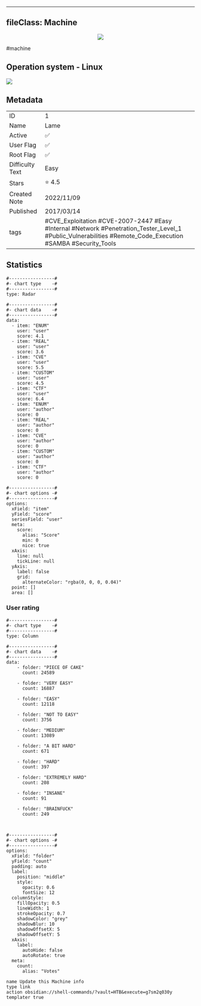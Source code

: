 
---
fileClass: Machine
---

<p align="center"> <img src= "https://www.hackthebox.com//storage/avatars/fb2d9f98400e3c802a0d7145e125c4ff.png"> </p>

#machine

## Operation system - Linux
<img style = "max-width:70px" src = "app://local//home/axel/Escritorio/HTNotes/HTB//.res/Linux.png">

## Metadata

|                       |   |
| ----------------      | - |
| ID                    |1 |
| Name                  |Lame |
| Active                |✅  |
| User Flag             |✅ |
| Root Flag             |✅|
| Difficulty Text       |Easy  |
| Stars                 |⭐️ 4.5 |
| Created Note          |2022/11/09 |
| Published             |2017/03/14 |
| tags                  |#CVE_Exploitation #CVE-2007-2447 #Easy #Internal #Network #Penetration_Tester_Level_1 #Public_Vulnerabilities #Remote_Code_Execution #SAMBA #Security_Tools  |

<p style ="display:none">
id:: 1
active:: True
name:: Lame
os::Linux
user_flag:: True
root_flag:: True
difficulty_text:: Easy
stars:: 4.5
created:: 2022/11/09
published:: 2017/03/14
avatar:: /storage/avatars/fb2d9f98400e3c802a0d7145e125c4ff.png
tags:: #CVE_Exploitation #CVE-2007-2447 #Easy #Internal #Network #Penetration_Tester_Level_1 #Public_Vulnerabilities #Remote_Code_Execution #SAMBA #Security_Tools 
</p>

## Statistics


```chartsview
#-----------------#
#- chart type    -#
#-----------------#
type: Radar

#-----------------#
#- chart data    -#
#-----------------#
data:
  - item: "ENUM"
    user: "user"
    score: 4.1
  - item: "REAL"
    user: "user"
    score: 3.6
  - item: "CVE"
    user: "user"
    score: 5.5
  - item: "CUSTOM"
    user: "user"
    score: 4.5
  - item: "CTF"
    user: "user"
    score: 6.4
  - item: "ENUM"
    user: "author"
    score: 0
  - item: "REAL"
    user: "author"
    score: 0
  - item: "CVE"
    user: "author"
    score: 0
  - item: "CUSTOM"
    user: "author"
    score: 0
  - item: "CTF"
    user: "author"
    score: 0

#-----------------#
#- chart options -#
#-----------------#
options:
  xField: "item"
  yField: "score"
  seriesField: "user"
  meta:
    score:
      alias: "Score"
      min: 0
      nice: true
  xAxis:
    line: null
    tickLine: null
  yAxis:
    label: false
    grid:
      alternateColor: "rgba(0, 0, 0, 0.04)"
  point: []
  area: []
```



### User rating


```chartsview
#-----------------#
#- chart type    -#
#-----------------#
type: Column

#-----------------#
#- chart data    -#
#-----------------#
data:
    - folder: "PIECE OF CAKE"
      count: 24589
     
    - folder: "VERY EASY"
      count: 16887

    - folder: "EASY"
      count: 12118
      
    - folder: "NOT TO EASY"
      count: 3756
      
    - folder: "MEDIUM"
      count: 13089
     
    - folder: "A BIT HARD"
      count: 671
      
    - folder: "HARD"
      count: 397
      
    - folder: "EXTREMELY HARD"
      count: 208
      
    - folder: "INSANE"
      count: 91
      
    - folder: "BRAINFUCK"
      count: 249

    

#-----------------#
#- chart options -#
#-----------------#
options:
  xField: "folder"
  yField: "count"
  padding: auto
  label:
    position: "middle"
    style:
      opacity: 0.6
      fontSize: 12
  columnStyle:
    fillOpacity: 0.5
    lineWidth: 1
    strokeOpacity: 0.7
    shadowColor: "grey"
    shadowBlur: 10
    shadowOffsetX: 5
    shadowOffsetY: 5
  xAxis:
    label:
      autoHide: false
      autoRotate: true
  meta:
    count:
      alias: "Votes"
```



```button
name Update this Machine info
type link
action obsidian://shell-commands/?vault=HTB&execute=g7sm2q030y
templater true
```

